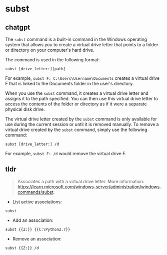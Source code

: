 # subst 
## chatgpt 
The `subst` command is a built-in command in the Windows operating system that allows you to create a virtual drive letter that points to a folder or directory on your computer's hard drive. 

The command is used in the following format: 

`subst [drive_letter:][path]`

For example, `subst F: C:\Users\Username\Documents` creates a virtual drive F that is linked to the Documents folder in the user's directory.

When you use the `subst` command, it creates a virtual drive letter and assigns it to the path specified. You can then use this virtual drive letter to access the contents of the folder or directory as if it were a separate physical disk drive.

The virtual drive letter created by the `subst` command is only available for use during the current session or until it is removed manually. To remove a virtual drive created by the `subst` command, simply use the following command:

`subst [drive_letter:] /d`

For example, `subst F: /d` would remove the virtual drive F. 

## tldr 
 
> Associates a path with a virtual drive letter.
> More information: <https://learn.microsoft.com/windows-server/administration/windows-commands/subst>.

- List active associations:

`subst`

- Add an association:

`subst {{Z:}} {{C:\Python2.7}}`

- Remove an association:

`subst {{Z:}} /d`
